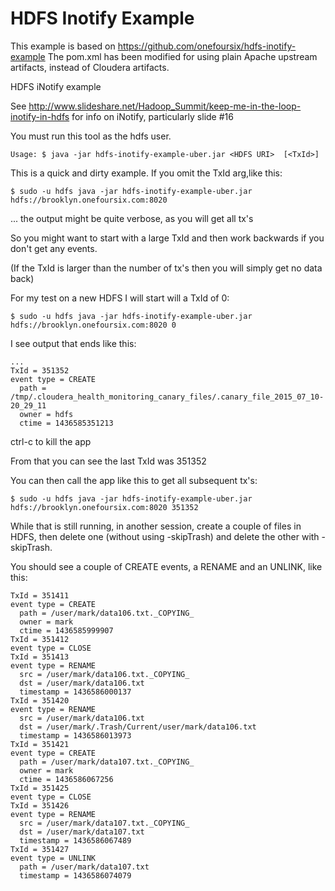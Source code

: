 # HDFS Inotify Example

This example is based on https://github.com/onefoursix/hdfs-inotify-example
The pom.xml has been modified for using plain Apache upstream artifacts,
instead of Cloudera artifacts.

HDFS iNotify example

See http://www.slideshare.net/Hadoop_Summit/keep-me-in-the-loop-inotify-in-hdfs for info on iNotify, 
particularly slide #16

You must run this tool as the hdfs user.

    Usage: $ java -jar hdfs-inotify-example-uber.jar <HDFS URI>  [<TxId>]

This is a quick and dirty example.  If you omit the TxId arg,like this:

    $ sudo -u hdfs java -jar hdfs-inotify-example-uber.jar hdfs://brooklyn.onefoursix.com:8020
    
... the output might be quite verbose, as you will get all tx's

So you might want to start with a large TxId and then work backwards if you don't get any events.

(If the TxId is larger than the number of tx's then you will simply get no data back)

For my test on a new HDFS I will start will a TxId of 0:

    $ sudo -u hdfs java -jar hdfs-inotify-example-uber.jar hdfs://brooklyn.onefoursix.com:8020 0

I see output that ends like this:

    ...
    TxId = 351352
    event type = CREATE
      path = /tmp/.cloudera_health_monitoring_canary_files/.canary_file_2015_07_10-20_29_11
      owner = hdfs
      ctime = 1436585351213

ctrl-c to kill the app

From that you can see the last TxId was 351352

You can then call the app like this to get all subsequent tx's:

    $ sudo -u hdfs java -jar hdfs-inotify-example-uber.jar hdfs://brooklyn.onefoursix.com:8020 351352

While that is still running, in another session, create a couple of files in HDFS, then delete one (without using -skipTrash) and delete the other with -skipTrash.

You should see a couple of CREATE events, a RENAME and an UNLINK, like this:
    
    TxId = 351411
    event type = CREATE
      path = /user/mark/data106.txt._COPYING_
      owner = mark
      ctime = 1436585999907
    TxId = 351412
    event type = CLOSE
    TxId = 351413
    event type = RENAME
      src = /user/mark/data106.txt._COPYING_
      dst = /user/mark/data106.txt
      timestamp = 1436586000137
    TxId = 351420
    event type = RENAME
      src = /user/mark/data106.txt
      dst = /user/mark/.Trash/Current/user/mark/data106.txt
      timestamp = 1436586013973
    TxId = 351421
    event type = CREATE
      path = /user/mark/data107.txt._COPYING_
      owner = mark
      ctime = 1436586067256
    TxId = 351425
    event type = CLOSE
    TxId = 351426
    event type = RENAME
      src = /user/mark/data107.txt._COPYING_
      dst = /user/mark/data107.txt
      timestamp = 1436586067489
    TxId = 351427
    event type = UNLINK
      path = /user/mark/data107.txt
      timestamp = 1436586074079

